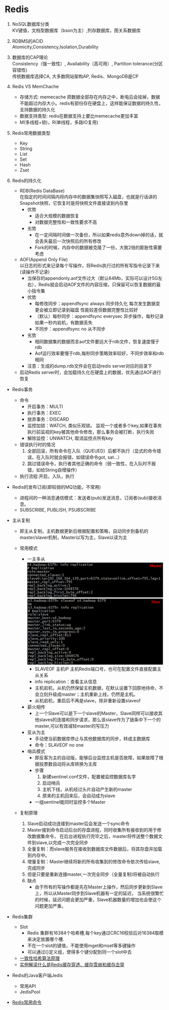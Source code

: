 # Redis

1. NoSQL数据库分类  
    KV键值，文档型数据库（bson为主）,列存数据库，图关系数据库

1. RDBMS的ACID  
    Atomicity,Consistency,Isolation,Durability

1. 数据库的CAP理论  
    Consistency（强一致性）, Availability（高可用）, Partition tolerance(分区容错性)  
    传统数据库选择CA, 大多数网站架构AP, Redis、MongoDB是CP

1. Redis VS MemChache
    - 存储方式: memecache 把数据全部存在内存之中，断电后会挂掉，数据不能超过内存大小。redis有部份存在硬盘上，这样能保证数据的持久性，支持数据的持久化
    - 数据支持类型: redis在数据支持上要比memecache更加丰富
    - M(多线程+锁)，R(单线程，多路IO复用)

1. Redis常用数据类型
	- Key
	- String
	- List
	- Set
	- Hash
	- Zset

1. Redis的持久化
	- RDB(Redis DataBase)  
		在指定的时间间隔内将内存中的数据集快照写入磁盘，也就是行话讲的Snapshot快照，它恢复时是将快照文件直接读到内存里
		- 优势
			- 适合大规模的数据恢复
			- 对数据完整性和一致性要求不高
		- 劣势
			- 在一定间隔时间做一次备份，所以如果redis意外down掉的话，就会丢失最后一次快照后的所有修改
			- Fork的时候，内存中的数据被克隆了一份，大致2倍的膨胀性需要考虑
	- AOF(Append Only File)  
		以日志的形式来记录每个写操作，将Redis执行过的所有写指令记录下来(读操作不记录)
		- 当保存的appendonly.aof文件过大（默认64Mb，实际可以设计5G左右），Redis就会启动AOF文件的内容压缩，只保留可以恢复数据的最小指令集
		- 优势
			- 每修改同步：appendfsync always   同步持久化 每次发生数据变更会被立即记录到磁盘  性能较差但数据完整性比较好
			- （默认）每秒同步：appendfsync everysec    异步操作，每秒记录   如果一秒内宕机，有数据丢失
			- 不同步：appendfsync no   从不同步
		- 劣势
			- 相同数据集的数据而言aof文件要远大于rdb文件，恢复速度慢于rdb
			- Aof运行效率要慢于rdb,每秒同步策略效率较好，不同步效率和rdb相同
		- 注意：生成的dump.rdb文件会在启动redis server对应的目录下
	- 启动Redis server时，会加载持久化在硬盘上的数据，优先通过AOF进行恢复

- Redis事务
	- 命令
		- 开启事务：MULTI
		- 执行事务：EXEC
		- 放弃事务：DISCARD
		- 监控加锁：WATCH, 类似乐观锁。 监视一个或者多个key,如果在事务执行前监视的key被其他命令修改，那么事务会被打断，执行失败
		- 解除监控：UNWATCH, 取消监控点所有key
	- 错误执行时的情况
		1. 全部回滚，所有命令在入队（QUEUED）后都不执行（显式的命令错误，在入队时就会报错，如错误命令got, sat...）
		1. 跳过错误命令，执行者其他正确的命令（弱一致性，在入队时不报错，如给String自增操作）
	- 执行流程:开启，入队，执行

- Redis的发布订阅(即较弱的MQ功能，不常用)
	- 进程间的一种消息通信模式：发送者(pub)发送消息，订阅者(sub)接收消息。
	- SUBSCRIBE, PUBLISH, PSUBSCRIBE

- 主从复制
	- 即主从复制，主机数据更新后根据配置和策略，自动同步到备机的master/slaver机制，Master以写为主，Slave以读为主
	- 常用模式
        - 一主多从
            ![SLAVEOF设置一主多从](./image/Master_Slave.png)
            - SLAVEOF 主机IP 主机Redis端口号，也可在配置文件直接配置主从关系
            - info replication：查看主从信息
            - 主机宕机，从机仍然保留主机数据，在默认设置下回原地待命，不会立刻升级成master；主机重新上线，仍然是主机。
            - 从机宕机，重启后不再是slave，除非重新设置slaveof
        - 薪火相传
            - 上一个Slave可以是下一个slave的Master，Slave同样可以接收其他slaves的连接和同步请求，那么该slave作为了链条中下一个的master,可以有效减轻master的写压力
        - 反从为主
            - 手动使当前数据库停止与其他数据库的同步，转成主数据库
            - 命令：SLAVEOF no one
        - 哨兵模式
            - 即反客为主的自动版，能够后台监控主机是否故障，如果故障了根据投票数自动将从库转换为主库
            - 步骤
                1. 新建sentinel.conf文件，配置被监控数据库名字
                1. 启动哨兵
                1. 主机下线，从机经过头片自动产生新的master
                1. 原来的主机回来后，会自动成为slave
            - 一组sentinel能同时监控多个Master
                
    - 复制原理
        1. Slave启动成功连接到master后会发送一个sync命令
        1. Master接到命令启动后台的存盘进程，同时收集所有接收到的用于修改数据集命令，
           在后台进程执行完毕之后，master将传送整个数据文件到slave,以完成一次完全同步
        1. 全量复制：而slave服务在接收到数据库文件数据后，将其存盘并加载到内存中。
        1. 增量复制：Master继续将新的所有收集到的修改命令依次传给slave,完成同步
        1. 但是只要是重新连接master,一次完全同步（全量复制)将被自动执行
        1. 缺点
            - 由于所有的写操作都是先在Master上操作，然后同步更新到Slave上，所以从Master同步到Slave机器有一定的延迟，
            当系统很繁忙的时候，延迟问题会更加严重，Slave机器数量的增加也会使这个问题更加严重。
        
- Redis集群
    - Slot
        - Redis 集群有16384个哈希槽,每个key通过CRC16校验后对16384取模来决定放置哪个槽.
        - 不在一个slot的键值，不能使用mget和mset等多键操作
        - 可以通过{}定义组，使得多个键分配到同一个slot中去
    - [一致性哈希算法原理](https://www.cnblogs.com/lpfuture/p/5796398.html)
    - [实例解读什么是Redis缓存穿透、缓存雪崩和缓存击穿](https://baijiahao.baidu.com/s?id=1619572269435584821&wfr=spider&for=pc)

- Redis的Java客户端Jedis
    - 常用API
    - JedisPool
        
- [Redis常用命令](http://redisdoc.com/)